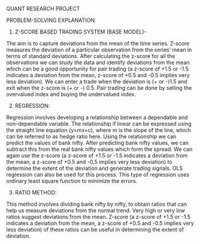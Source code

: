 QUANT RESEARCH PROJECT

PROBLEM-SOLVING EXPLANATION:

1.	Z-SCORE BASED TRADING SYSTEM (BASE MODEL)-
   
The aim is to capture deviations from the mean of the time series. Z-score measures the deviation of a particular observation from the series’ mean in terms of standard deviations.
After calculating the z-score for all the observations we can study the data and identify deviations from the mean which can be a good opportunity for pair trading (a z-score of +1.5 or -1.5 indicates a deviation from the mean, z-score of +0.5 and -0.5 implies very less deviation). We can enter a trade when the deviation is (+ or -)1.5 and exit when the z-score is (+ or -) 0.5.
Pair trading can be done by selling the overvalued index and buying the undervalued index.

2.	REGRESSION:
   
Regression involves developing a relationship between a dependable and non-dependable variable. The relationship if linear can be expressed using the straight line equation (y=mx+c),
where m is the slope of the line, which can be referred to as hedge ratio here. Using the relationship we can predict the values of bank nifty.  After predicting bank nifty values,
we can subtract this from the real bank nifty values which form the spread. We can again use the z-score (a z-score of +1.5 or -1.5 indicates a deviation from the mean, a z-score of +0.5 and -0.5 implies very less deviation) to determine the extent of the deviation and generate trading signals.
OLS regression can also be used for this process. This type of regression uses ordinary least square function to minimize the errors.

3.	RATIO METHOD:
   
This method involves dividing bank nifty by nifty, to obtain ratios that can help us measure deviations from the normal trend. Very high or very low ratios suggest deviations from the mean.
Z-score (a z-score of +1.5 or -1.5 indicates a deviation from the mean, a z-score of +0.5 and -0.5 implies very less deviation) of these ratios can be useful in determining the extent of deviation.
